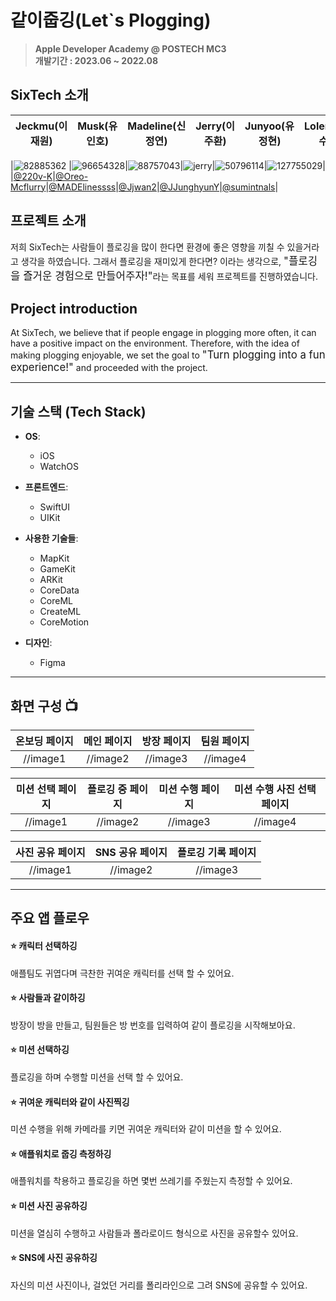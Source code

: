 # 같이줍깅(Let`s Plogging)

> **Apple Developer Academy @ POSTECH MC3** <br/> **개발기간 : 2023.06 ~ 2022.08**

## SixTech 소개

|Jeckmu(이재원)|Musk(유인호)|Madeline(신정연)|Jerry(이주환)|Junyoo(유정현)|Lolenzo(장수민)|                                                                                                             
| :------------------------------------------------------------------------------: | :---------------------------------------------------------------------------------------------------------------------------------------------------: | :---------------------------------------------------------------------------------------------------------------------------------------------------------------------------------------------------: | :---------------------------------------------------------------------------------------------------------------------------------------------------: |:---------------------------------------------------------------------------------------------------------------------------------------------------: |:---------------------------------------------------------------------------------------------------------------------------------------------------: |


|![82885362](https://github.com/Oreo-Mcflurry/MC3-Team1-SixTech/assets/96654328/1c767654-97b6-40ae-9ec0-d0fd5ad2ed08) |![96654328](https://github.com/Oreo-Mcflurry/MC3-Team1-SixTech/assets/96654328/090d8174-a4e9-42de-8013-e29d36c09aeb)|![88757043](https://github.com/Oreo-Mcflurry/MC3-Team1-SixTech/assets/96654328/c1ca6798-c085-492f-b905-64054263aec2)|![jerry](https://github.com/Oreo-Mcflurry/MC3-Team1-SixTech/assets/96654328/18eb99cc-b914-4853-bcbe-9c10345dc9ba)|![50796114](https://github.com/Oreo-Mcflurry/MC3-Team1-SixTech/assets/96654328/989c46a9-1406-40e6-8179-a33f4149d746)|![127755029](https://github.com/Oreo-Mcflurry/MC3-Team1-SixTech/assets/96654328/28ce8956-ba51-4a96-b2a6-258192c0f2d6)|
|[@220v-K](https://github.com/220v-K)|[@Oreo-Mcflurry](https://github.com/Oreo-Mcflurry)|[@MADElinessss](https://github.com/MADElinessss)|[@Jjwan2](https://github.com/Jhwan2)|[@JJunghyunY](https://github.com/JJunghyunY)|[@sumintnals](https://github.com/sumintnals)|


## 프로젝트 소개

저희 SixTech는 사람들이 플로깅을 많이 한다면 환경에 좋은 영향을 끼칠 수 있을거라고 생각을 하였습니다. 그래서 플로깅을 재미있게 한다면? 이라는 생각으로, <big>"플로깅을 즐거운 경험으로 만들어주자!"</big>라는 목표를 세워 프로젝트를 진행하였습니다.

## Project introduction
At SixTech, we believe that if people engage in plogging more often, it can have a positive impact on the environment. Therefore, with the idea of making plogging enjoyable, we set the goal to <big>"Turn plogging into a fun experience!"</big> and proceeded with the project.

---
## 기술 스택 (Tech Stack)

- **OS**: 
  - iOS
  - WatchOS
  
- **프론트엔드**: 
  - SwiftUI
  - UIKit

- **사용한 기술들**:
  - MapKit
  - GameKit
  - ARKit
  - CoreData
  - CoreML
  - CreateML
  - CoreMotion
  

- **디자인**:
  - Figma

---
## 화면 구성 📺
|온보딩 페이지|메인 페이지|방장 페이지|팀원 페이지|
| :-------------------------------------------: | :------------: | :-------------------------------------------: | :------------: |
|//image1|//image2|//image3|//image4|

|미션 선택 페이지|플로깅 중 페이지|미션 수행 페이지|미션 수행 사진 선택 페이지|
| :-------------------------------------------: | :------------: | :-------------------------------------------: | :------------: |
|//image1|//image2|//image3|//image4|

|사진 공유 페이지|SNS 공유 페이지|플로깅 기록 페이지|
| :-------------------------------------------: | :------------: | :-------------------------------------------: |
|//image1|//image2|//image3|//image4|



---
## 주요 앱 플로우

#### ⭐️ 캐릭터 선택하깅
애플팀도 귀엽다며 극찬한 귀여운 캐릭터를 선택 할 수 있어요.

#### ⭐️ 사람들과 같이하깅
방장이 방을 만들고, 팀원들은 방 번호를 입력하여 같이 플로깅을 시작해보아요.

#### ⭐️ 미션 선택하깅
플로깅을 하며 수행할 미션을 선택 할 수 있어요.

#### ⭐️ 귀여운 캐릭터와 같이 사진찍깅
미션 수행을 위해 카메라를 키면 귀여운 캐릭터와 같이 미션을 할 수 있어요.

#### ⭐️ 애플워치로 줍깅 측정하깅
애플워치를 착용하고 플로깅을 하면 몇번 쓰레기를 주웠는지 측정할 수 있어요.

#### ⭐️ 미션 사진 공유하깅
미션을 열심히 수행하고 사람들과 폴라로이드 형식으로 사진을 공유할수 있어요.

#### ⭐️ SNS에 사진 공유하깅
자신의 미션 사진이나, 걸었던 거리를 폴리라인으로 그려 SNS에 공유할 수 있어요.
